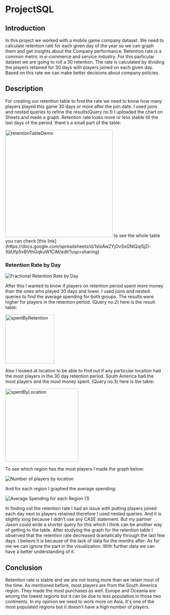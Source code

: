 # ProjectSQL
## Introduction
In this project we worked with a mobile game company dataset. We need to calculate retention rate for each given day of the year so we can graph them and get insights about the Company performance.  Retention rate is a common metric in e-commerce and service industry. For this particular dataset we are going to roll a 30 retention. The rate is calculated by dividing the players retained for 30 days with players joined on each given day. Based on this rate we can make better decisions about company policies.
## Description
For creating our retention table to find the rate we need to know how many players played this game 30 days or more after the join date.  I used joins and nested queries to refine the results(Query no.1) I uploaded the chart on Sheets and made a graph..Retention rate looks more or less stable till the last days of the period.
there's a small part of the table: 

<img width="338" alt="retentionTableDemo" src="https://user-images.githubusercontent.com/59418722/139507201-29b01c88-7133-4d14-9929-e093691ed373.png">
to see the whole table you can check [this link](https://docs.google.com/spreadsheets/d/1sIoAwZYjOvSxGNlQqi5jZi-XbUfp5vBVthGqkuW1CiM/edit?usp=sharing)

### Retention Rate by Day

![Fractional Retention Rate by Day](https://user-images.githubusercontent.com/59418722/139507991-49083fa1-50d2-4207-b449-1add5f50578a.png)

After this I wanted to know if players on retention period spent more money than the ones who played 30 days and lower. I used joins and nested queries to find the average spending for both groups. The results were higher for players in the retention period. (Query no.2)
here is the result table:

<img width="154" alt="spentByRetention" src="https://user-images.githubusercontent.com/59418722/139508355-dbf513c6-dda8-4766-9410-46e129cdffbf.png">

Also I looked at location to be able to find out if any particular location had the most players in the 30 day retention period. South America had the most players and the most money spent. (Query no.3)
here is the table:

<img width="230" alt="spentByLocation" src="https://user-images.githubusercontent.com/59418722/139508607-3c54b689-e07f-41d6-968b-cc1723889769.png">

To see which region has the most players I made the graph below: 

![Number of players by location](https://user-images.githubusercontent.com/59418722/139508793-b00179cc-12f3-44bf-8ba0-2014b1b1e35f.png)

And for each region I graphed the average spending:

![Average Spending for each Region (1)](https://user-images.githubusercontent.com/59418722/139597035-9fedb108-38c8-4ef9-a3f6-a990316c4efa.png)

In finding out the retention rate I had an issue with putting players joined each day  next to players retained therefore I used nested queries. And it is slightly long because I didn't use any CASE statement. But my partner Jason could write a shorter query for this which I think can be another way of getting to the table.
After studying the graph for the retention table I observed that the retention rate decreased dramatically through the last few days. I believe it is because of the lack of data for the months after. As for me we can ignore the part in the visualization. With further data we can have a better understanding of it.

## Conclusion

Retention rate is stable and we are not losing more than we retain most of the time. As mentioned before, most players are from the South America region. They made the most purchases as well. Europe and Oceania are among the lowest regions but it can be due to less population in those two continents. In my opinion we need to work more on Asia. It's one of the most populated regions but it doesn't have a high number of players.




